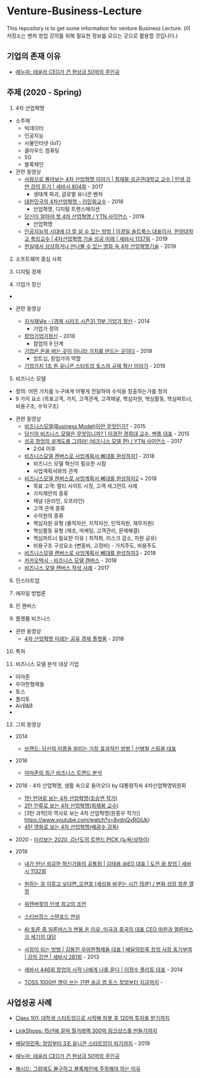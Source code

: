 # Venture-Business-Lecture
This repository is to get some information for venture Business Lecture. 
(이 저장소는 벤처 창업 강의를 위해 필요한 정보를 모으는 곳으로 활용할 것입니다.)

## 기업의 존재 이유

  + [에누마: 테슬라 CEO가 건 현상금 50억의 주인공](https://www.youtube.com/watch?v=BECyWP-op9M&list=PLB7PYmHaa-5p04MH9ZALM7F6wG7kBL0CI)


## 주제 (2020 - Spring)

1. 4차 산업혁명
* 소주제
  - 빅데이터
  - 인공지능 
  - 사물인터넷 (IoT)
  - 클라우드 컴퓨팅
  - 5G
  - 블록체인
* 관련 동영상
  + [사람으로 풀어보는 4차 산업혁명 이야기 | 최재붕 성균관대학교 교수 | 인생 강연 강의 듣기 | 세바시 804회](https://www.youtube.com/watch?v=50vkDTiCU3w) - 2017
    - 생태계 파괴, 글로벌 유니콘 벤처 
  + [대한민국의 4차산업혁명 - 이민화교수](https://www.youtube.com/watch?v=PvfPDtx7khQ) - 2018
    - 산업혁명, 디지털 트랜스메이션
  + [당신이 알아야 할 4차 산업혁명 / YTN 사이언스](https://www.youtube.com/watch?v=6VYascb96cI) - 2019
    - 산업혁명
  + [인공지능의 시대에 더 잘 살 수 있는 방법 | 이경일 솔트룩스 대표이사, 한양대학교 특임교수 | 4차산업혁명 기술 성공 미래 | 세바시 1137회](https://www.youtube.com/watch?v=jSRiq9VBlt8) - 2019
  + [현실에서 상상하거나 만나볼 수 있는 영화 속 4차 산업혁명기술](https://www.youtube.com/watch?v=Aw1MiOeA90E) - 2019

2. 소프트웨어 중심 사회

3. 디지털 경제

4. 기업가 정신
*

* 관련 동영상
  + [지식채널e - [경제 시리즈 시즌3] 11부 기업가 정신](https://www.youtube.com/watch?v=slj2FyqUlm0) - 2014
    - 기업가 정의
  + [창업기업가정신](https://www.youtube.com/watch?v=G-e42Jfxl20) - 2018
    - 참업의 9 단계
  + [기업은 돈을 버는 곳이 아니라 가치를 만드는 곳이다](https://www.youtube.com/watch?v=HNTJRvUY2Vs) - 2019
    - 앙트십, 창업가의 역할
  + [기업가치 1조 원 유니콘 스타트업 토스의 규제 혁신 이야기](https://www.youtube.com/watch?v=rmZ-NUmqM30) - 2019
  
   

5. 비즈니스 모델 
  + 정의: 어떤 가치를 누구에게 어떻게 전달하여 수익을 창출하는가를 정의
  + 9 가지 요소 (목표고객, 가치, 고객관계, 고객채녈, 핵심자원, 핵심활동, 핵심파트너, 비용구조, 수익구조) 
* 관련 동영상
  + [비즈니스모델(Business Model)이란 무엇인가?](https://www.youtube.com/watch?v=yjnGcncbQy8) - 2015
  + [당신의 비즈니스 모델은 무엇입니까? | 이경전 경희대 교수, 벤플 대표](https://www.youtube.com/watch?v=qkwrrMctDR0) - 2015
  + [성공 창업의 설계도를 그려라! (비즈니스 모델 편) / YTN 사이언스](https://www.youtube.com/watch?v=D7DHdE8BGJ8) - 2017
    - 2:04 이후 
  + [비즈니스모델 캔버스로 사업계획서 뼈대를 완성하자1](https://www.youtube.com/watch?v=-aI4ibm3H2M&t=14s) - 2018
    - 비즈니스 모델 혁신이 필요한 시점
    - 사업계획서와의 관계
  + [비즈니스모델 캔버스로 사업계획서 뼈대를 완성하자2](https://www.youtube.com/watch?v=tarTJYu95fg&t=61s) = 2018
    - 목표 고객: 멀티 사이트 시장, 고객 세그먼트 사례
    - 가치제안의 종류
    - 채널 (온라인, 오프라인)
    - 고객 관계 종류
    - 수익원의 종류
    - 핵심자원 유형 (물적자산, 지적자산, 인적자원, 재무자원)
    - 핵심활동 유형 (제조, 마케팅, 고객관리, 문제해결)
    - 핵심파트너 필요한 이유 ( 최적화, 리스크 감소, 자원 공유)
    - 비용구조 구성요소 (변동비, 고정비) - 가치주도, 비용주도 
  + [비즈니스모델 캔버스로 사업계획서 뼈대를 완성하자3](https://www.youtube.com/watch?v=-RPrb4hKP14) - 2018
  + [카카오택시 - 비즈니스 모델 캔버스](https://www.youtube.com/watch?v=dGAWEdia0_w) - 2018
  + [비즈니스 모델 캔버스 작성 사례](https://www.youtube.com/watch?v=amd39X7ctL8) - 2017
  
6. 린스타트업



7. 에자일 방법론

8. 린 캔버스

9. 플랫폼 비즈니스


* 관련 동영상
  + [4차 산업혁명 미래는 공유 경제 플랫폼](https://www.youtube.com/watch?v=1YXLdmsS52w) - 2018
  
  

10. 특허 

11. 비즈니스 모델 분석 대상 기업

  + 아마존
  + 우아한형제들
  + 토스 
  + 플리토
  + AirB&B
  + 


12. 그외 동영상 
* 2014
  + [브랜드: 당신의 이름을 알리는 가장 효과적인 방법 | 신병철 스핑클 대표](https://www.youtube.com/watch?v=uooWR3dPegY)

* 2016
  + [아마존의 최근 비즈니스 트렌드 분석](https://www.youtube.com/watch?v=eYLkKYMbFzg)
  
  
* 2018 - 4차 산업혁명, 생활 속으로 들어오다 by 대통령직속 4차산업혁명위원회
  + [1탄 언어로 보는 4차 산업혁명(조승연 작가)](https://www.youtube.com/watch?v=T6uebYw4f4c) 
  + [2탄 인류로 보는 4차 산업혁명(최재붕 교수)](https://www.youtube.com/watch?v=vz4ctXfmRnk)
  + [3탄 과학[의 역사로 보는 4차 산업혁명(원종우 작가)] https://www.youtube.com/watch?v=8vdnQvRGiUk)
  + [4탄 영화로 보는 4차 산업혁명(배광수 감독)](https://www.youtube.com/watch?v=fv6bULdsSe0)
* 2020 - [미리보는 2020, 김난도의 트렌드 PICK (뉴욕/상하이)](https://www.youtube.com/watch?v=jdmcmpoNKxM)

* 2019
  + [내가 만난 성공한 혁신가들의 공통점 | 김태용 @EO 대표 | 도전 꿈 창업 | 세바시 1132회](https://www.youtube.com/watch?v=DafmZ6i09ck)
  + [원하는 걸 이루고 싶다면_오현호 [세상을 바꾸는 시간 15분] / 변화 성장 청춘 열정](https://www.youtube.com/watch?v=oCtda6yxZ5c)
  + [워렌버핏의 인생 최고의 조언](https://www.youtube.com/watch?v=Pxwj_kMlWE0)
  + [스티브잡스 스탠포드 연설](https://www.youtube.com/watch?v=1utzfa-a5AY) 
  + [AI 토론 중 일론머스크 멘붕 온 이유. 미국과 중국의 대표 CEO 마윈과 엘론머스크 세기의 대담](https://www.youtube.com/watch?v=VCjkDF3lMbE)


  + [사장이 되는 방법 | 김봉진 우아한형제들 대표 | 배달의민족 창업 사장 동기부여 | 강의 강연 | 세바시 281회](https://www.youtube.com/watch?v=-l4-t34HJXw) - 2013
  + [세바시 446회 창업의 시작 나에게 나를 묻다 | 이정수 플리토 대표](https://www.youtube.com/watch?v=YjCJNxE0xfo) - 2014
  + [TOSS 1000만 명이 쓰는 간편 송금 앱 토스 창업부터 지금까지](https://www.youtube.com/watch?v=uPhHPO98M84) -


## 사업성공 사례 
  
  + [Class 101: 대학생 스타트업으로 시작해 피봇 후 120억 투자를 받기까지](https://www.youtube.com/watch?v=j_NdPp_yebY)
  + [LinkShops: 15년에 걸쳐 월거래액 300억 링크샵스를 만들기까지](https://www.youtube.com/watch?v=W-tfiDM27mo)
  + [배달의민족: 창업부터 3조 유니콘 스타트업이 되기까지](https://www.youtube.com/watch?v=e4lctv5VFuQ) - 2019  
  + [에누마: 테슬라 CEO가 건 현상금 50억의 주인공](https://www.youtube.com/watch?v=BECyWP-op9M&list=PLB7PYmHaa-5p04MH9ZALM7F6wG7kBL0CI)
  
  + [해시드: 그럼에도 불구하고 블록체인에 주목해야 하는 이유](https://www.youtube.com/watch?v=fc_NLGLSb4k&list=PLB7PYmHaa-5oS49KHYsJ1ZcCN6Idueq0V)
  
  

  


